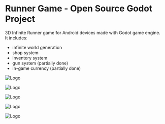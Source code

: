 # Runner Game - Open Source Godot Project

3D Infinite Runner game for Android devices made with Godot game engine.
It includes:
- infinite world generation
- shop system
- inventory system
- gun system (partially done)
- in-game currency (partially done)

![Logo]([https://github.com/Rahmid93421/Runner_Game/blob/main/screenshots/1.jpg?raw=true])

![Logo]([https://github.com/Rahmid93421/Runner_Game/blob/main/screenshots/2.jpg?raw=true])

![Logo]([https://github.com/Rahmid93421/Runner_Game/blob/main/screenshots/3.jpg?raw=true])

![Logo]([https://github.com/Rahmid93421/Runner_Game/blob/main/screenshots/4.jpg?raw=true])

![Logo]([https://github.com/Rahmid93421/Runner_Game/blob/main/screenshots/5.jpg?raw=true])
